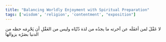 ```yaml
---
title: "Balancing Worldly Enjoyment with Spiritual Preparation"
tags: ['wisdom', 'religion', 'contentment', "exposition"]
---
```


 لا عَقْلَ لمن أغفَلَه عن آخرته ما يجدُه من لذة دُنْيَاه  وليس من العَقْلِ أن يَحْرِمَه حظه من الدنيا بصَرُه بزوالها
